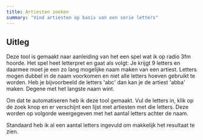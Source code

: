 ```yaml
---
title: Artiesten zoeken
summary: "Vind artiesten op basis van een serie letters"
---
```


## Uitleg

Deze tool is gemaakt naar aanleiding van het een spel wat ik op radio 3fm hoorde. Het spel heet letterpret en gaat als volgt: Je krijgt 9 letters en daarmee moet je een zo lang mogelijke naam maken van een artiest. Letters mogen dubbel in de naam voorkomen en niet alle letters hoeven gebruikt te worden. Heb je bijvoorbeeld de letters 'abc' dan kan je de artiest 'abba' maken. Degene met het langste naam wint.

Om dat te automatiseren heb ik deze tool gemaakt. Vul de letters in, klik op de zoek knop en er verschijnt een lijst met artiesten met die letters. Deze worden op volgorde weergegeven met het aantal letters achter de naam.

Standaard heb ik al een aantal letters ingevuld om makkelijk het resultaat te zien.

<artist-search></artist-search>
